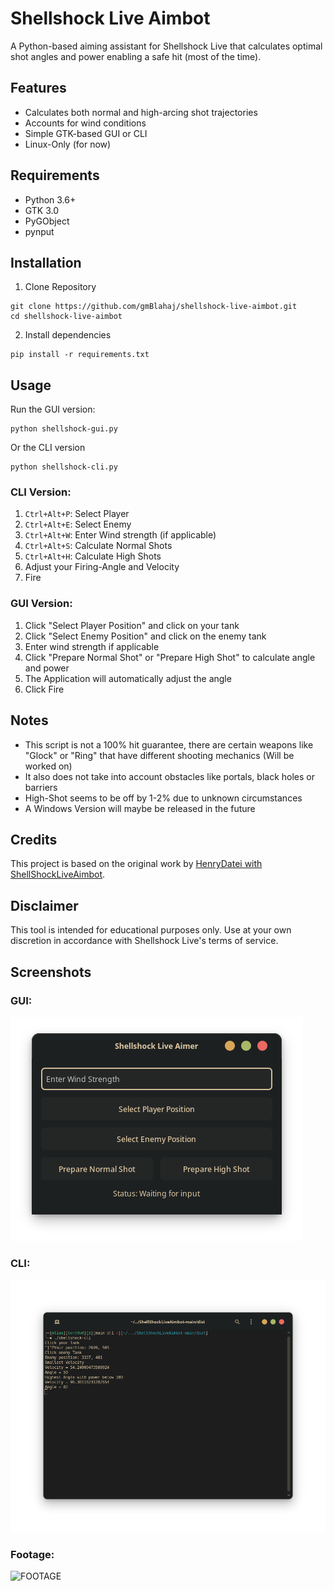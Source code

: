 # Shellshock Live Aimbot
A Python-based aiming assistant for Shellshock Live that calculates optimal shot angles and power enabling a safe hit (most of the time).

## Features
- Calculates both normal and high-arcing shot trajectories
- Accounts for wind conditions
- Simple GTK-based GUI or CLI
- Linux-Only (for now)


## Requirements
- Python 3.6+
- GTK 3.0
- PyGObject
- pynput


## Installation 
1. Clone Repository
```
git clone https://github.com/gmBlahaj/shellshock-live-aimbot.git
cd shellshock-live-aimbot
```
2. Install dependencies
```
pip install -r requirements.txt
```


## Usage
Run the GUI version:
```
python shellshock-gui.py
```
Or the CLI version
```
python shellshock-cli.py
```

### CLI Version:
1. ```Ctrl+Alt+P```: Select Player
2. ```Ctrl+Alt+E```: Select Enemy
3. ```Ctrl+Alt+W```: Enter Wind strength (if applicable)
4. ```Ctrl+Alt+S```: Calculate Normal Shots
5. ```Ctrl+Alt+H```: Calculate High Shots
6. Adjust your Firing-Angle and Velocity
7. Fire

### GUI Version:
1. Click "Select Player Position" and click on your tank
2. Click "Select Enemy Position" and click on the enemy tank
3. Enter wind strength if applicable
4. Click "Prepare Normal Shot" or "Prepare High Shot" to calculate angle and power
5. The Application will automatically adjust the angle
6. Click Fire

## Notes
- This script is not a 100% hit guarantee, there are certain weapons like "Glock" or "Ring" that have different shooting mechanics (Will be worked on)
- It also does not take into account obstacles like portals, black holes or barriers
- High-Shot seems to be off by 1-2% due to unknown circumstances
- A Windows Version will maybe be released in the future

## Credits
This project is based on the original work by [HenryDatei with ShellShockLiveAimbot](https://github.com/henrydatei/ShellShockLiveAimbot).

## Disclaimer
This tool is intended for educational purposes only. Use at your own discretion in accordance with Shellshock Live's terms of service.

## Screenshots
### GUI:
![GUI](pictures/gui.png "gui")
### CLI:
![CLI](pictures/cli.png "cli")
### Footage:
![FOOTAGE](pictures/footage.gif "cli")




